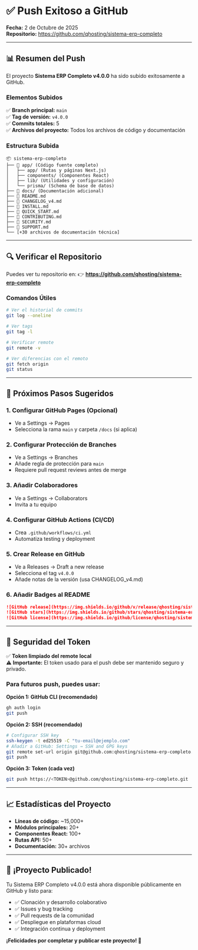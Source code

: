 # ✅ Push Exitoso a GitHub

**Fecha:** 2 de Octubre de 2025  
**Repositorio:** https://github.com/qhosting/sistema-erp-completo

---

## 📊 Resumen del Push

El proyecto **Sistema ERP Completo v4.0.0** ha sido subido exitosamente a GitHub.

### Elementos Subidos

✅ **Branch principal:** `main`  
✅ **Tag de versión:** `v4.0.0`  
✅ **Commits totales:** 5  
✅ **Archivos del proyecto:** Todos los archivos de código y documentación

### Estructura Subida

```
📦 sistema-erp-completo
├── 📁 app/ (Código fuente completo)
│   ├── app/ (Rutas y páginas Next.js)
│   ├── components/ (Componentes React)
│   ├── lib/ (Utilidades y configuración)
│   └── prisma/ (Schema de base de datos)
├── 📁 docs/ (Documentación adicional)
├── 📄 README.md
├── 📄 CHANGELOG_v4.md
├── 📄 INSTALL.md
├── 📄 QUICK_START.md
├── 📄 CONTRIBUTING.md
├── 📄 SECURITY.md
├── 📄 SUPPORT.md
└── [+30 archivos de documentación técnica]
```

---

## 🔍 Verificar el Repositorio

Puedes ver tu repositorio en:
👉 **https://github.com/qhosting/sistema-erp-completo**

### Comandos Útiles

```bash
# Ver el historial de commits
git log --oneline

# Ver tags
git tag -l

# Verificar remote
git remote -v

# Ver diferencias con el remoto
git fetch origin
git status
```

---

## 🎯 Próximos Pasos Sugeridos

### 1. **Configurar GitHub Pages (Opcional)**
   - Ve a Settings → Pages
   - Selecciona la rama `main` y carpeta `/docs` (si aplica)

### 2. **Configurar Protección de Branches**
   - Ve a Settings → Branches
   - Añade regla de protección para `main`
   - Requiere pull request reviews antes de merge

### 3. **Añadir Colaboradores**
   - Ve a Settings → Collaborators
   - Invita a tu equipo

### 4. **Configurar GitHub Actions (CI/CD)**
   - Crea `.github/workflows/ci.yml`
   - Automatiza testing y deployment

### 5. **Crear Release en GitHub**
   - Ve a Releases → Draft a new release
   - Selecciona el tag `v4.0.0`
   - Añade notas de la versión (usa CHANGELOG_v4.md)

### 6. **Añadir Badges al README**
   ```markdown
   ![GitHub release](https://img.shields.io/github/v/release/qhosting/sistema-erp-completo)
   ![GitHub stars](https://img.shields.io/github/stars/qhosting/sistema-erp-completo)
   ![GitHub license](https://img.shields.io/github/license/qhosting/sistema-erp-completo)
   ```

---

## 🔐 Seguridad del Token

✅ **Token limpiado del remote local**  
⚠️ **Importante:** El token usado para el push debe ser mantenido seguro y privado.

### Para futuros push, puedes usar:

**Opción 1: GitHub CLI (recomendado)**
```bash
gh auth login
git push
```

**Opción 2: SSH (recomendado)**
```bash
# Configurar SSH key
ssh-keygen -t ed25519 -C "tu-email@ejemplo.com"
# Añadir a GitHub: Settings → SSH and GPG keys
git remote set-url origin git@github.com:qhosting/sistema-erp-completo.git
git push
```

**Opción 3: Token (cada vez)**
```bash
git push https://<TOKEN>@github.com/qhosting/sistema-erp-completo.git
```

---

## 📈 Estadísticas del Proyecto

- **Líneas de código:** ~15,000+
- **Módulos principales:** 20+
- **Componentes React:** 100+
- **Rutas API:** 50+
- **Documentación:** 30+ archivos

---

## 🎉 ¡Proyecto Publicado!

Tu Sistema ERP Completo v4.0.0 está ahora disponible públicamente en GitHub y listo para:

- ✅ Clonación y desarrollo colaborativo
- ✅ Issues y bug tracking
- ✅ Pull requests de la comunidad
- ✅ Despliegue en plataformas cloud
- ✅ Integración continua y deployment

**¡Felicidades por completar y publicar este proyecto! 🚀**

